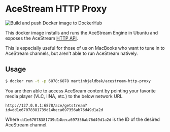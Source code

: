 # AceStream HTTP Proxy
![Build and push Docker image to DockerHub](https://github.com/martinbjeldbak/acestream-http-proxy/workflows/Build%20and%20push%20Docker%20image%20to%20DockerHub/badge.svg)

This docker image installs and runs the AceStream Engine in Ubuntu and exposes the AceStream [HTTP API](https://wiki.acestream.media/index.php?title=Engine_HTTP_API#API_methods).

This is especially useful for those of us on MacBooks who want to tune in to AceStream channels, but aren't able to run AceStream natively.

## Usage

```sh
$ docker run -t -p 6878:6878 martinbjeldbak/acestream-http-proxy
```

You are then able to access AceSream content by pointing your favorite media player (VLC, IINA, etc.) to the below network URL

```
http://127.0.0.1:6878/ace/getstream?id=dd1e67078381739d14beca697356ab76d49d1a2d
```

Where `dd1e67078381739d14beca697356ab76d49d1a2d` is the ID of the desired AceStream channel.
